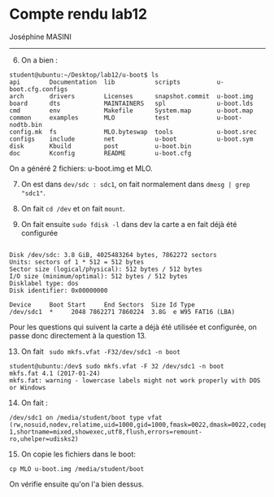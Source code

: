 # Compte rendu lab12

Joséphine MASINI

---

6. On a bien : 

```
student@ubuntu:~/Desktop/lab12/u-boot$ ls
api        Documentation  lib           scripts          u-boot.cfg.configs
arch       drivers        Licenses      snapshot.commit  u-boot.img
board      dts            MAINTAINERS   spl              u-boot.lds
cmd        env            Makefile      System.map       u-boot.map
common     examples       MLO           test             u-boot-nodtb.bin
config.mk  fs             MLO.byteswap  tools            u-boot.srec
configs    include        net           u-boot           u-boot.sym
disk       Kbuild         post          u-boot.bin
doc        Kconfig        README        u-boot.cfg

```
On a généré 2 fichiers: u-boot.img et MLO.

7. On est dans `dev/sdc : sdc1`, on fait normalement dans `dmesg | grep "sdc1"`.

8. On fait `cd /dev` et on fait ` mount `.

9. On fait ensuite `sudo fdisk -l` dans dev la carte a en fait déjà été configurée
```

Disk /dev/sdc: 3.8 GiB, 4025483264 bytes, 7862272 sectors
Units: sectors of 1 * 512 = 512 bytes
Sector size (logical/physical): 512 bytes / 512 bytes
I/O size (minimum/optimal): 512 bytes / 512 bytes
Disklabel type: dos
Disk identifier: 0x00000000

Device     Boot Start     End Sectors  Size Id Type
/dev/sdc1  *     2048 7862271 7860224  3.8G  e W95 FAT16 (LBA)

```
Pour les questions qui suivent la carte a déjà été utilisée et configurée, on passe donc directement à la question 13.

13. On fait ` sudo mkfs.vfat -F32/dev/sdc1 -n boot`
```
student@ubuntu:/dev$ sudo mkfs.vfat -F 32 /dev/sdc1 -n boot
mkfs.fat 4.1 (2017-01-24)
mkfs.fat: warning - lowercase labels might not work properly with DOS or Windows

```
14. On fait :
```
/dev/sdc1 on /media/student/boot type vfat (rw,nosuid,nodev,relatime,uid=1000,gid=1000,fmask=0022,dmask=0022,codepage=437,iocharset=iso8859-1,shortname=mixed,showexec,utf8,flush,errors=remount-ro,uhelper=udisks2)

```
15. On copie les fichiers dans le boot: 

```
cp MLO u-boot.img /media/student/boot 

```
On vérifie ensuite qu'on l'a bien dessus.
